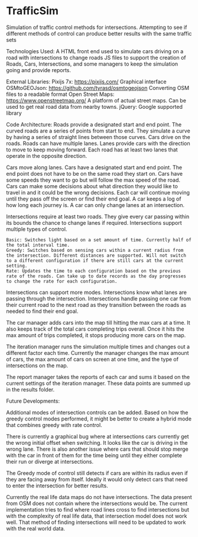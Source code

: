 # TrafficSim
 Simulation of traffic control methods for intersections. Attempting to see if different methods of control can produce better results with the same traffic sets

Technologies Used: 
A HTML front end used to simulate cars driving on a road with intersections to change roads
JS files to support the creation of Roads, Cars, Intersections, and some managers to keep the simulation going and provide reports. 

External Libraries:
Pixijs 7x: https://pixijs.com/
	Graphical interface 
OSMtoGEOJson: https://github.com/tyrasd/osmtogeojson
	Converting OSM files to a readable format 
Open Street Maps: https://www.openstreetmap.org/
	A platform of actual street maps. Can be used to get real road data from nearby towns. 
jQuery: Google supported library 	

Code Architecture: 
Roads provide a designated start and end point. The curved roads are a series of points from start to end. They simulate a curve by having a series of straight lines between those curves. Cars drive on the roads. Roads can have multiple lanes. Lanes provide cars with the direction to move to keep moving forward. Each road has at least two lanes that operate in the opposite direction. 

Cars move along lanes. Cars have a designated start and end point. The end point does not have to be on the same road they start on. Cars have some speeds they want to go but will follow the max speed of the road. Cars can make some decisions about what direction they would like to travel in and it could be the wrong decisions. Each car will continue moving until they pass off the screen or find their end goal. A car keeps a log of how long each journey is. A car can only change lanes at an intersection. 

Intersections require at least two roads. They give every car passing within its bounds the chance to change lanes if required. Intersections support multiple types of control.
 
	Basic: Switches light based on a set amount of time. Currently half of the total interval time. 
	Greedy: Switches based on sensing cars within a current radius from the intersection. Different distances are supported. Will not switch to a different configuration if there are still cars at the current setting. 
	Rate: Updates the time to each configuration based on the previous rate of the roads. Can take up to date records as the day progresses to change the rate for each configuration. 

Intersections can support more modes. Intersections know what lanes are passing through the intersection. Intersections handle passing one car from their current road to the next road as they transition between the roads as needed to find their end goal. 

The car manager adds cars into the map till hitting the max cars at a time. It also keeps track of the total cars completing trips overall. Once it hits the max amount of trips completed, it stops producing more cars on the map. 

The iteration manager runs the simulation multiple times and changes out a different factor each time. Currently the manager changes the max amount of cars, the max amount of cars on screen at one time, and the type of intersections on the map.

The report manager takes the reports of each car and sums it based on the current settings of the iteration manager. These data points are summed up in the results folder. 

Future Developments: 

Additional modes of intersection controls can be added. Based on how the greedy control modes performed, it might be better to create a hybrid mode that combines greedy with rate control. 

There is currently a graphical bug where at intersections cars currently get the wrong initial offset when switching. It looks like the car is driving in the wrong lane. There is also another issue where cars that should stop merge with the car in front of them for the time being until they either complete their run or diverge at intersections. 

The Greedy mode of control still detects if cars are within its radius even if they are facing away from itself. Ideally it would only detect cars that need to enter the intersection for better results. 

Currently the real life data maps do not have intersections. The data present from OSM does not contain where the intersections would be. The current implementation tries to find where road lines cross to find intersections but with the complexity of real life data, that intersection model does not work well. That method of finding intersections will need to be updated to work with the real world data. 

